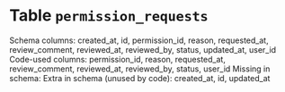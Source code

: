 ﻿# Table `permission_requests`
Schema columns: created_at, id, permission_id, reason, requested_at, review_comment, reviewed_at, reviewed_by, status, updated_at, user_id
Code-used columns: permission_id, reason, requested_at, review_comment, reviewed_at, reviewed_by, status, user_id
Missing in schema: 
Extra in schema (unused by code): created_at, id, updated_at
